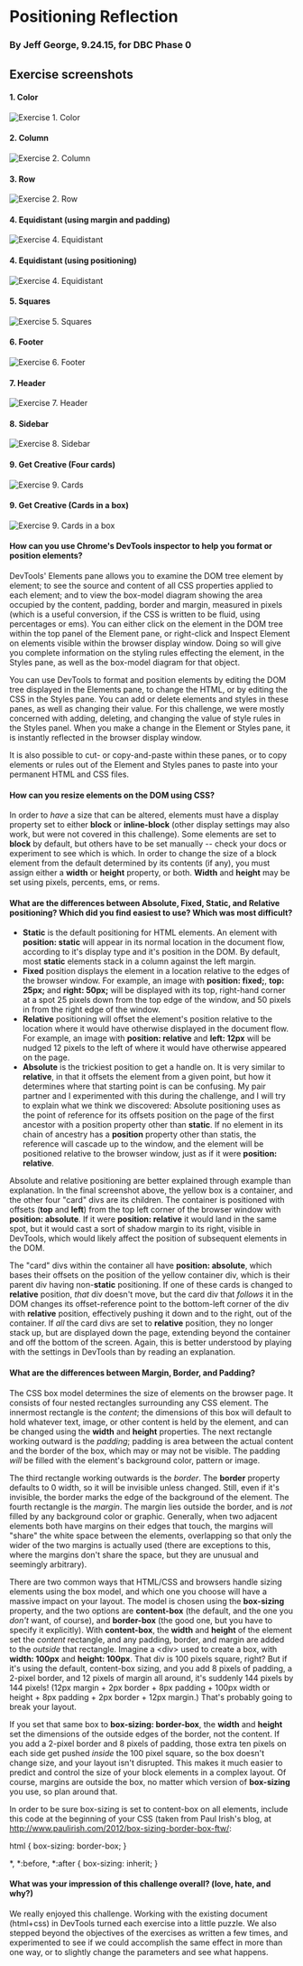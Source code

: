 # Positioning Reflection
### By Jeff George, 9.24.15, for DBC Phase 0

## Exercise screenshots

#### 1. Color

![Exercise 1. Color](./imgs/pp3-4-1-colors.png)


#### 2. Column

![Exercise 2. Column](./imgs/pp3-4-2-column.png)

#### 3. Row

![Exercise 2. Row](./imgs/pp3-4-3-row.png)

#### 4. Equidistant (using margin and padding)

![Exercise 4. Equidistant](./imgs/pp3-4-4-equid-mg-pd.png)

#### 4. Equidistant (using positioning)

![Exercise 4. Equidistant](./imgs/pp3-4-4-equid-pos.png)

#### 5. Squares

![Exercise 5. Squares](./imgs/pp3-4-5-squares.png)

#### 6. Footer

![Exercise 6. Footer](./imgs/pp3-4-6-footer.png)

#### 7. Header

![Exercise 7. Header](./imgs/pp3-4-7-header.png)

#### 8. Sidebar

![Exercise 8. Sidebar](./imgs/pp3-4-8-side.png)

#### 9. Get Creative (Four cards)

![Exercise 9. Cards](./imgs/pp3-4-9-cards.png)

#### 9. Get Creative (Cards in a box)

![Exercise 9. Cards in a box](./imgs/pp3-4-9-cards-in-box.png)

#### How can you use Chrome's DevTools inspector to help you format or position elements?

DevTools' Elements pane allows you to examine the DOM tree element by element; to see the source and content of all CSS properties applied to each element; and to view the box-model diagram showing the area occupied by the content, padding, border and margin, measured in pixels (which is a useful conversion, if the CSS is written to be fluid, using percentages or ems). You can either click on the element in the DOM tree within the top panel of the Element pane, or right-click and Inspect Element on elements visible within the browser display window. Doing so will give you complete information on the styling rules effecting the element, in the Styles pane, as well as the box-model diagram for that object.

You can use DevTools to format and position elements by editing the DOM tree displayed in the Elements pane, to change the HTML, or by editing the CSS in the Styles pane. You can add or delete elements and styles in these panes, as well as changing their value. For this challenge, we were mostly concerned with adding, deleting, and changing the value of style rules in the Styles panel. When you make a change in the Element or Styles pane, it is instantly reflected in the browser display window.

It is also possible to cut- or copy-and-paste within these panes, or to copy elements or rules out of the Element and Styles panes to paste into your permanent HTML and CSS files.


#### How can you resize elements on the DOM using CSS?

In order to _have_ a size that can be altered, elements must have a display property set to either **block** or **inline-block** (other display settings may also work, but were not covered in this challenge). Some elements are set to **block** by default, but others have to be set manually -- check your docs or experiment to see which is which. In order to change the size of a block element from the default determined by its contents (if any), you must assign either a **width** or **height** property, or both. **Width** and **height** may be set using pixels, percents, ems, or rems.


#### What are the differences between Absolute, Fixed, Static, and Relative positioning? Which did you find easiest to use? Which was most difficult?

* **Static** is the default positioning for HTML elements. An element with **position: static** will appear in its normal location in the document flow, according to it's display type and it's position in the DOM. By default, most **static** elements stack in a column against the left margin.
* **Fixed** position displays the element in a location relative to the edges of the browser window. For example, an image with **position: fixed;**, **top: 25px;** and **right: 50px;** will be displayed with its top, right-hand corner at a spot 25 pixels down from the top edge of the window, and 50 pixels in from the right edge of the window.
* **Relative** positioning will offset the element's position relative to the location where it would have otherwise displayed in the document flow. For example, an image with **position: relative** and **left: 12px** will be nudged 12 pixels to the left of where it would have otherwise appeared on the page.
* **Absolute** is the trickiest position to get a handle on. It is very similar to **relative**, in that it offsets the element from a given point, but how it determines where that starting point is can be confusing. My pair partner and I experimented with this during the challenge, and I will try to explain what we think we discovered: Absolute positioning uses as the point of reference for its offsets position on the page of the first ancestor with a position property other than **static**. If no element in its chain of ancestry has a **position** property other than statis, the reference will cascade up to the window, and the element will be positioned relative to the browser window, just as if it were **position: relative**.

Absolute and relative positioning are better explained through example than explanation. In the final screenshot above, the yellow box is a container, and the other four "card" divs are its children. The container is positioned with offsets (**top** and **left**) from the top left corner of the browser window with **position: absolute**. If it were **position: relative** it would land in the same spot, but it would cast a sort of shadow margin to its right, visible in DevTools, which would likely affect the position of subsequent elements in the DOM.

The "card" divs within the container all have **position: absolute**, which bases their offsets on the position of the yellow container div, which is their parent div having non-**static** positioning. If one of these cards is changed to **relative** position, _that_ div doesn't move, but the card div that _follows_ it in the DOM changes its offset-reference point to the bottom-left corner of the div with **relative** position, effectively pushing it down and to the right, out of the container. If _all_ the card divs are set to **relative** position, they no longer stack up, but are displayed down the page, extending beyond the container and off the bottom of the screen. Again, this is better understood by playing with the settings in DevTools than by reading an explanation.


#### What are the differences between Margin, Border, and Padding?

The CSS box model determines the size of elements on the browser page. It consists of four nested rectangles surrounding any CSS element. The innermost rectangle is the _content_; the dimensions of this box will default to hold whatever text, image, or other content is held by the element, and can be changed using the **width** and **height** properties. The next rectangle working outward is the _padding_; padding is area between the actual content and the border of the box, which may or may not be visible. The padding _will_ be filled with the element's background color, pattern or image.

The third rectangle working outwards is the _border_. The **border** property defaults to 0 width, so it will be invisible unless changed. Still, even if it's invisible, the border marks the edge of the background of the element. The fourth rectangle is the _margin_. The margin lies outside the border, and is _not_ filled by any background color or graphic. Generally, when two adjacent elements both have margins on their edges that touch, the margins will "share" the white space between the elements, overlapping so that only the wider of the two margins is actually used (there are exceptions to this, where the margins don't share the space, but they are unusual and seemingly arbitrary).

There are two common ways that HTML/CSS and browsers handle sizing elements using the box model, and which one you choose will have a massive impact on your layout. The model is chosen using the **box-sizing** property, and the two options are **content-box** (the default, and the one you _don't_ want, of course), and **border-box** (the good one, but you have to specify it explicitly). With **content-box**, the **width** and **height** of the element set the _content_ rectangle, and any padding, border, and margin are added to the _outside_ that rectangle. Imagine a &lt;div&gt; used to create a box, with **width: 100px** and **height: 100px**. That div is 100 pixels square, right? But if it's using the default, content-box sizing, and you add 8 pixels of padding, a 2-pixel border, and 12 pixels of margin all around, it's suddenly 144 pixels by 144 pixels! (12px margin + 2px border + 8px padding + 100px width or height + 8px padding + 2px border + 12px margin.) That's probably going to break your layout.

If you set that same box to **box-sizing: border-box**, the **width** and **height** set the dimensions of the outside edges of the border, not the content. If you add a 2-pixel border and 8 pixels of padding, those extra ten pixels on each side get pushed _inside_ the 100 pixel square, so the box doesn't change size, and your layout isn't disrupted. This makes it much easier to predict and control the size of your block elements in a complex layout. Of course, margins are outside the box, no matter which version of **box-sizing** you use, so plan around that.

In order to be sure box-sizing is set to content-box on all elements, include this code at the beginning of your CSS (taken from Paul Irish's blog, at http://www.paulirish.com/2012/box-sizing-border-box-ftw/:


html {
  box-sizing: border-box;
}

*, *:before, *:after {
  box-sizing: inherit;
}


#### What was your impression of this challenge overall? (love, hate, and why?)

We really enjoyed this challenge. Working with the existing document (html+css) in DevTools turned each exercise into a little puzzle. We also stepped beyond the objectives of the exercises as written a few times, and experimented to see if we could accomplish the same effect in more than one way, or to slightly change the parameters and see what happens.